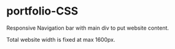 # portfolio-CSS

Responsive Navigation bar with main div to put website content.

Total website width is fixed at max 1600px.
